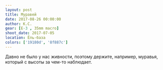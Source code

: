 ```yaml
---
layout: post
title: Муравей
date: 2017-08-26 00:00:00
author: К.С.
gear: [E-3 , 35mm macro]
shoot_date: 2017-07-05
location: Ёль-база
colors: ['19180d', '8f887c']
---
```

Давно не было у нас живности, поэтому держите, например, муравья, который с высоты за чем-то наблюдает.
